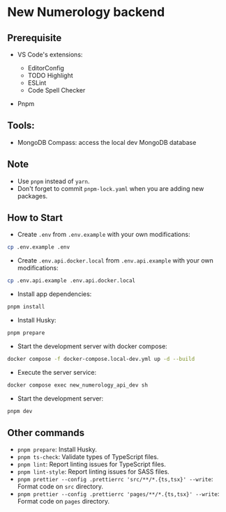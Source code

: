 # New Numerology backend

## Prerequisite

- VS Code's extensions:
  - EditorConfig
  - TODO Highlight
  - ESLint
  - Code Spell Checker

- Pnpm

## Tools:
- MongoDB Compass: access the local dev MongoDB database

## Note

- Use `pnpm` instead of `yarn`.
- Don't forget to commit `pnpm-lock.yaml` when you are adding new packages.

## How to Start

- Create `.env` from `.env.example` with your own modifications:

```sh
cp .env.example .env
```

- Create `.env.api.docker.local` from `.env.api.example` with your own modifications:

```sh
cp .env.api.example .env.api.docker.local
```

- Install app dependencies:

```sh
pnpm install
```

- Install Husky:

```sh
pnpm prepare
```

- Start the development server with docker compose:

```sh
docker compose -f docker-compose.local-dev.yml up -d --build
```

- Execute the server service:

```sh
docker compose exec new_numerology_api_dev sh
```

- Start the development server:

```sh
pnpm dev
```

## Other commands

- `pnpm prepare`: Install Husky.
- `pnpm ts-check`: Validate types of TypeScript files.
- `pnpm lint`: Report linting issues for TypeScript files.
- `pnpm lint-style`: Report linting issues for SASS files.
- `pnpm prettier --config .prettierrc 'src/**/*.{ts,tsx}' --write`: Format code on `src` directory.
- `pnpm prettier --config .prettierrc 'pages/**/*.{ts,tsx}' --write`: Format code on `pages` directory.
